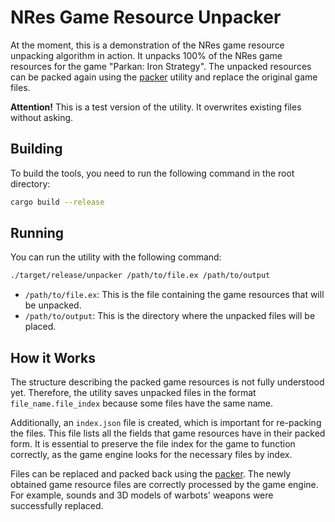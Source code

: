 # NRes Game Resource Unpacker

At the moment, this is a demonstration of the NRes game resource unpacking algorithm in action.
It unpacks 100% of the NRes game resources for the game "Parkan: Iron Strategy".
The unpacked resources can be packed again using the [packer](../packer) utility and replace the original game files.

__Attention!__
This is a test version of the utility.
It overwrites existing files without asking.

## Building

To build the tools, you need to run the following command in the root directory:

```bash
cargo build --release
```

## Running

You can run the utility with the following command:

```bash
./target/release/unpacker /path/to/file.ex /path/to/output
```

- `/path/to/file.ex`: This is the file containing the game resources that will be unpacked.
- `/path/to/output`: This is the directory where the unpacked files will be placed.

## How it Works

The structure describing the packed game resources is not fully understood yet.
Therefore, the utility saves unpacked files in the format `file_name.file_index` because some files have the same name.

Additionally, an `index.json` file is created, which is important for re-packing the files.
This file lists all the fields that game resources have in their packed form.
It is essential to preserve the file index for the game to function correctly, as the game engine looks for the necessary files by index.

Files can be replaced and packed back using the [packer](../packer).
The newly obtained game resource files are correctly processed by the game engine.
For example, sounds and 3D models of warbots' weapons were successfully replaced.
